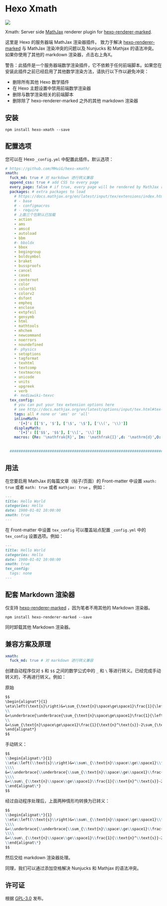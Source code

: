 # Hexo Xmath

[![](https://img.shields.io/npm/v/hexo-xmath.svg?style=flat-square)](https://www.npmjs.com/package/hexo-xmath)

Xmath: Server side [MathJax](http://www.mathjax.org/) renderer plugin for [hexo-renderer-marked](https://github.com/hexojs/hexo-renderer-marked).

这里是 Hexo 的服务器端 MathJax 渲染器插件。 致力于解决 [hexo-renderer-marked](https://github.com/hexojs/hexo-renderer-marked) 与 MathJax 渲染冲突的问题以及 Nunjucks 和 Mathjax 的语法冲突。 如果你使用了其他的 markdown 渲染器，点击右上角X。

警告：此插件是一个服务器端数学渲染插件，它不依赖于任何前端脚本。如果您在安装此插件之前已经启用了其他数学渲染方法，请执行以下作以避免冲突：

- 删除所有其他 Hexo 数学插件
- 在 Hexo 主题设置中禁用前端数学渲染器
- 删除与数学渲染相关的前端脚本
- 删除除了 hexo-renderer-marked 之外的其他 markdown 渲染器


## 安装

```shell
npm install hexo-xmath --save
```

## 配置选项

您可以在 Hexo `_config.yml` 中配置此插件。默认选项：

```yaml
# https://github.com/MHuiG/hexo-xmath/
xmath:
  fuck_md: true # 对 markdown 进行转义兼容
  append_css: true # add CSS to every page
  every_page: false # if true, every page will be rendered by MathJax regardless the `xmath` setting in Front-matter
  packages: # extra packages to load
    # https://docs.mathjax.org/en/latest/input/tex/extensions/index.html
    # - base
    # - configmacros
    # - require
    # 上面三个包默认已加载
    - action
    - ams
    - amscd
    - autoload
    - bbm
    #- bboldx
    - bbox
    - begingroup
    - boldsymbol
    - braket
    - bussproofs
    - cancel
    - cases
    - centernot
    - color
    - colortbl
    - colorv2
    - dsfont
    - empheq
    - enclose
    - extpfeil
    - gensymb
    - html
    - mathtools
    - mhchem
    - newcommand
    - noerrors
    - noundefined
    #- physics
    - setoptions
    - tagformat
    - texhtml
    - textcomp
    - textmacros
    - unicode
    - units
    - upgreek
    - verb
    #- mediawiki-texvc
  tex_config: 
    # you can put your tex extension options here
    # see http://docs.mathjax.org/en/latest/options/input/tex.html#tex-extension-options for more detail
    tags: all # none or 'ams' or 'all'
    inlineMath: 
      '[+]': [['$', '$'], ['\$', '\$'], ['\\(', '\\)']]
    displayMath: 
      '[+]': [['$$', '$$'], ['\\[', '\\]']]
    macros: {Re: '\mathfrak{R}', Im: '\mathfrak{I}',d: '\mathrm{d}',O: '\mathcal{O}',M: '\mathcal{M}',o: '\mathcal{o}',i: '\mathrm{i}',e: '\mathrm{e}'}
    
    
  ###########################################################################################

```

## 用法


在您要启用 MathJax 的每篇文章（帖子/页面）的 Front-matter 中设置 `xmath: true` 或者 `math: true` 或者 `mathjax: true` 。例如：

```md
---
title: Hello World
categories: Hello
date: 1900-01-02 10:00:00
xmath: true
---
```

在 Front-matter 中设置 `tex_config` 可以覆盖站点配置 `_config.yml` 中的 `tex_config` 设置选项。例如：

```md
---
title: Hello World
categories: Hello
date: 1900-01-02 10:00:00
xmath: true
tex_config: 
  tags: none
---
```

## 配套 Markdown 渲染器

仅支持  [hexo-renderer-marked](https://github.com/hexojs/hexo-renderer-marked) ，因为笔者不用其他的 Markdown 渲染器。

```shell
npm install hexo-renderer-marked --save
```

同时卸载其他 Markdown 渲染器。


## 兼容方案及原理

```yaml
xmath:
  fuck_md: true # 对 markdown 进行转义兼容
```

创建自动程序仅对 `$` 和 `$$` 之间的数学公式中的 `_` 和 `\` 等进行转义。已经完成手动转义的，不再进行转义。例如：

原始

```md
$$
\begin{alignat*}{1}
\eta\left(\text{s}\right)&=\sum_{\text{n}\space\ge\space1}\frac{1}{\left(2\text{n}-1\right)^\text{s}}-\sum_{\text{n}\space\ge\space1}\frac{1}{\left(2\text{n}\right)^\text{s}}+\underbrace{\sum_{\text{n}\space\ge\space1}\frac{1}{\left(2\text{n}\right)^\text{s}}-\sum_{\text{n}\space\ge\space1}\frac{1}{\left(2\text{n}\right)^\text{s}}}_{=\space0}\\
\\
&=\underbrace{\underbrace{\sum_{\text{n}\space\ge\space1}\frac{1}{\left(2\text{n}-1\right)^\text{s}}}_\text{odd part}+\underbrace{\sum_{\text{n}\space\ge\space1}\frac{1}{\left(2\text{n}\right)^\text{s}}}_\text{even part}}_{\text{odd part}\space+\space\text{even part}}-\left\{\sum_{\text{n}\space\ge\space1}\frac{1}{\left(2\text{n}\right)^\text{s}}+\sum_{\text{n}\space\ge\space1}\frac{1}{\left(2\text{n}\right)^\text{s}}\right\}\\
\\
&=\sum_{\text{n}\space\ge\space1}\frac{1}{\text{n}^\text{s}}-2\sum_{\text{n}\space\ge\space1}\frac{1}{\left(2\text{n}\right)^\text{s}}
\end{alignat*}
$$
```

手动转义：

```md
$$
\\begin{alignat\*}{1}
\\eta\\left(\\text{s}\\right)&=\\sum\_{\\text{n}\\space\\ge\\space1}\\frac{1}{\\left(2\\text{n}-1\\right)^\\text{s}}-\\sum\_{\\text{n}\\space\\ge\\space1}\\frac{1}{\\left(2\\text{n}\\right)^\\text{s}}+\\underbrace{\\sum_{\\text{n}\\space\\ge\\space1}\\frac{1}{\\left(2\\text{n}\\right)^\\text{s}}-\\sum\_{\\text{n}\\space\\ge\\space1}\\frac{1}{\\left(2\\text{n}\\right)^\\text{s}}}\_{=\\space0}\\\\
\\\\
&=\\underbrace{\\underbrace{\\sum_{\\text{n}\\space\\ge\\space1}\\frac{1}{\\left(2\\text{n}-1\\right)^\\text{s}}}\_\\text{odd part}+\\underbrace{\\sum_{\\text{n}\\space\\ge\\space1}\\frac{1}{\\left(2\\text{n}\\right)^\\text{s}}}\_\\text{even part}}\_{\\text{odd part}\\space+\\space\\text{even part}}-\\left\\{\\sum\_{\\text{n}\\space\\ge\\space1}\\frac{1}{\\left(2\\text{n}\\right)^\\text{s}}+\\sum\_{\\text{n}\\space\\ge\\space1}\\frac{1}{\\left(2\\text{n}\\right)^\\text{s}}\\right\\}\\\\
\\\\
&=\\sum\_{\\text{n}\\space\\ge\\space1}\\frac{1}{\\text{n}^\\text{s}}-2\\sum\_{\\text{n}\\space\\ge\\space1}\\frac{1}{\\left(2\\text{n}\\right)^\\text{s}}
\\end{alignat\*}
$$
```

经过自动程序处理后，上面两种情形均转换为已转义：

```md
$$
\\begin{alignat\*}{1}
\\eta\\left(\\text{s}\\right)&=\\sum\_{\\text{n}\\space\\ge\\space1}\\frac{1}{\\left(2\\text{n}-1\\right)^\\text{s}}-\\sum\_{\\text{n}\\space\\ge\\space1}\\frac{1}{\\left(2\\text{n}\\right)^\\text{s}}+\\underbrace{\\sum_{\\text{n}\\space\\ge\\space1}\\frac{1}{\\left(2\\text{n}\\right)^\\text{s}}-\\sum\_{\\text{n}\\space\\ge\\space1}\\frac{1}{\\left(2\\text{n}\\right)^\\text{s}}}\_{=\\space0}\\\\
\\\\
&=\\underbrace{\\underbrace{\\sum_{\\text{n}\\space\\ge\\space1}\\frac{1}{\\left(2\\text{n}-1\\right)^\\text{s}}}\_\\text{odd part}+\\underbrace{\\sum_{\\text{n}\\space\\ge\\space1}\\frac{1}{\\left(2\\text{n}\\right)^\\text{s}}}\_\\text{even part}}\_{\\text{odd part}\\space+\\space\\text{even part}}-\\left\\{\\sum\_{\\text{n}\\space\\ge\\space1}\\frac{1}{\\left(2\\text{n}\\right)^\\text{s}}+\\sum\_{\\text{n}\\space\\ge\\space1}\\frac{1}{\\left(2\\text{n}\\right)^\\text{s}}\\right\\}\\\\
\\\\
&=\\sum\_{\\text{n}\\space\\ge\\space1}\\frac{1}{\\text{n}^\\text{s}}-2\\sum\_{\\text{n}\\space\\ge\\space1}\\frac{1}{\\left(2\\text{n}\\right)^\\text{s}}
\\end{alignat\*}
$$
```

然后交给 markdown 渲染器处理。

同理，我们可以通过添加空格解决 Nunjucks 和 Mathjax 的语法冲突。

## 许可证

根据 [GPL-3.0](https://github.com/MHuiG/hexo-xmath/blob/main/LICENSE) 发布。







